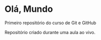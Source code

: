 # Olá, Mundo
 Primeiro repositório do curso de Git e GitHub

 Repositório criado durante uma aula ao vivo.
 